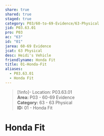```yaml
---  
share: true  
shared: true  
staged: true  
category: P03/60-to-69-Evidence/63-Physical  
jid: P03.63.01  
pro: P03  
ac: "63"  
id: "01"  
jarea: 60-69 Evidence  
jcat: 63 Physical  
desc: Heidi's Vehicle  
friendlyname: Honda Fit  
title: 01-Honda-Fit  
aliases:  
  - P03.63.01  
  - Honda Fit  
---  
```

  
>[!info]- Location: P03.63.01  
>**Area:** P03 - 60-69 Evidence  
>**Category:** 63 - 63 Physical  
>**ID:** 01 - Honda Fit  
  
# Honda Fit  
